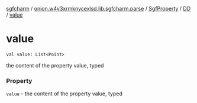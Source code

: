 [sgfcharm](../../../index.md) / [onion.w4v3xrmknycexlsd.lib.sgfcharm.parse](../../index.md) / [SgfProperty](../index.md) / [DD](index.md) / [value](./value.md)

# value

`val value: List<Point>`

the content of the property value, typed

### Property

`value` - the content of the property value, typed